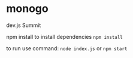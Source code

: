# monogo
dev.js Summit
           
npm install to install dependencies
`npm install`

to run use command:
`node index.js` or
`npm start`
